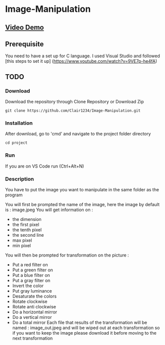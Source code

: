 # Image-Manipulation
## [Video Demo]()

## Prerequisite 
You need to have a set up for C language. I used Visual Studio and followed [this steps to set it up] (https://www.youtube.com/watch?v=9VE7p-he4fA) 

## TODO
### Download
Download the repository through Clone Repository or Download Zip
```
git clone https://github.com/Clair1234/Image-Manipulation.git
```
### Installation
After download, go to 'cmd' and navigate to the project folder directory
```
cd project
```
### Run 
If you are on VS Code run (Ctrl+Alt+N)

### Description
You have to put the image you want to manipulate in the same folder as the program

You will first be prompted the name of the image, here the image by default is : image.jpeg
You will get information on :
* the dimension
* the first pixel
* the tenth pixel
* the second line
* max pixel
* min pixel

You will then be prompted for transformation on the picture :
* Put a red filter on
* Put a green filter on
* Put a blue filter on
* Put a gray filter on
* Invert the color
* Put gray luminance
* Desaturate the colors
* Rotate clockwise
* Rotate anti clockwise
* Do a horizontal mirror
* Do a vertical mirror
* Do a total mirror
Each file that results of the transformation will be named : image_out.jpeg and will be wiped out at each transformation so if you want to keep the image please download it before moving to the next transformation
